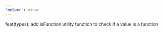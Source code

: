 ```yaml
---
'melper': minor
---
```


feat(types): add isFunction utility function to check if a value is a function
